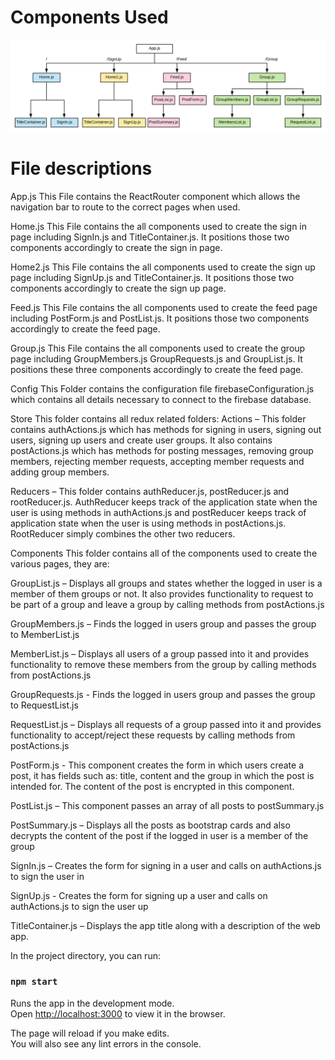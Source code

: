 # Components Used
![alt text](https://github.com/brianlunch/social-cipher/blob/master/Blank%20Diagram%20(1).svg "Logo Title Text 1")

# File descriptions

App.js
This File contains the ReactRouter component which allows the navigation bar to route to the correct pages when used.

Home.js
This File contains the all components used to create the sign in page including SignIn.js and TitleContainer.js. It positions those two components accordingly to create the sign in page.

Home2.js
This File contains the all components used to create the sign up page including SignUp.js and TitleContainer.js. It positions those two components accordingly to create the sign up page.


Feed.js
This File contains the all components used to create the feed page including PostForm.js and PostList.js. It positions those two components accordingly to create the feed page.

Group.js
This File contains the all components used to create the group page including GroupMembers.js GroupRequests.js and GroupList.js. It positions these three components accordingly to create the feed page.


Config
This Folder contains the configuration file firebaseConfiguration.js which contains all details necessary to connect to the firebase database.

Store
This folder contains all redux related folders: 
Actions – This folder contains authActions.js which has methods for signing in users, signing out users, signing up users and create user groups. It also contains postActions.js which has methods for posting messages, removing group members, rejecting member requests, accepting member requests and adding group members.

Reducers – This folder contains authReducer.js, postReducer.js and rootReducer.js. AuthReducer keeps track of the application state when the user is using methods in authActions.js and postReducer keeps track of application state when the user is using methods in postActions.js. RootReducer simply combines the other two reducers. 

Components 
This folder contains all of the components used to create the various pages, they are:

GroupList.js – Displays all groups and states whether the logged in user is a member of them groups or not. It also provides functionality to request to be part of a group and leave a group by calling methods from postActions.js

GroupMembers.js – Finds the logged in users group and passes the group to MemberList.js

MemberList.js – Displays all users of a group passed into it and provides functionality to remove these members from the group by calling methods from postActions.js

GroupRequests.js - Finds the logged in users group and passes the group to RequestList.js

RequestList.js – Displays all requests of a group passed into it and provides functionality to accept/reject these requests by calling methods from postActions.js

PostForm.js - 	This component creates the form in which users create a post, it has fields such as: title, content and the group in which the post is intended for. The content of the post is encrypted in this component.

PostList.js – This component passes an array of all posts to postSummary.js

PostSummary.js – Displays all the posts as bootstrap cards and also decrypts the content of the post if the logged in user is a member of the group


SignIn.js – Creates the form for signing in a user and calls on authActions.js to sign the user in

SignUp.js - Creates the form for signing up a user and calls on authActions.js to sign the user up

TitleContainer.js – Displays the app title along with a description of the web app.

In the project directory, you can run:

### `npm start`

Runs the app in the development mode.<br />
Open [http://localhost:3000](http://localhost:3000) to view it in the browser.

The page will reload if you make edits.<br />
You will also see any lint errors in the console.


